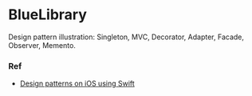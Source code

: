# BlueLibrary
Design pattern illustration: Singleton, MVC, Decorator, Adapter, Facade, Observer, Memento.

### Ref
- [Design patterns on iOS using Swift](https://www.raywenderlich.com/160651/design-patterns-ios-using-swift-part-12)